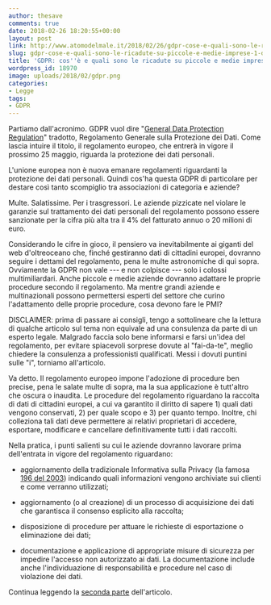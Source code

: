 ```yaml
---
author: thesave
comments: true
date: 2018-02-26 18:20:55+00:00
layout: post
link: http://www.atomodelmale.it/2018/02/26/gdpr-cose-e-quali-sono-le-ricadute-su-piccole-e-medie-imprese-1-di-2/
slug: gdpr-cose-e-quali-sono-le-ricadute-su-piccole-e-medie-imprese-1-di-2
title: 'GDPR: cos''è e quali sono le ricadute su piccole e medie imprese (1 di 2)'
wordpress_id: 18970
image: uploads/2018/02/gdpr.png
categories:
- Legge
tags:
- GDPR
---
```


Partiamo dall'acronimo. GDPR vuol dire "[General Data Protection Regulation](https://www.eugdpr.org/)" tradotto, Regolamento Generale sulla Protezione dei Dati. Come lascia intuire il titolo, il regolamento europeo, che entrerà in vigore il prossimo 25 maggio, riguarda la protezione dei dati personali.

L'unione europea non è nuova emanare regolamenti riguardanti la protezione dei dati personali. Quindi cos'ha questa GDPR di particolare per destare così tanto scompiglio tra associazioni di categoria e aziende?

Multe. Salatissime. Per i trasgressori. Le aziende pizzicate nel violare le garanzie sul trattamento dei dati personali del regolamento possono essere sanzionate per la cifra più alta tra il 4% del fatturato annuo o 20 milioni di euro.

Considerando le cifre in gioco, il pensiero va inevitabilmente ai giganti del web d'oltreoceano che, finché gestiranno dati di cittadini europei, dovranno seguire i dettami del regolamento, pena le multe astronomiche di qui sopra. Ovviamente la GDPR non vale --- e non colpisce --- solo i colossi multimiliardari. Anche piccole e medie aziende dovranno adattare le proprie procedure secondo il regolamento. Ma mentre grandi aziende e multinazionali possono permettersi esperti del settore che curino l'adattamento delle proprie procedure, cosa devono fare le PMI?

DISCLAIMER: prima di passare ai consigli, tengo a sottolineare che la lettura di qualche articolo sul tema non equivale ad una consulenza da parte di un esperto legale. Malgrado faccia solo bene informarsi e farsi un'idea del regolamento, per evitare spiacevoli sorprese dovute al "fai-da-te", meglio chiedere la consulenza a professionisti qualificati. Messi i dovuti puntini sulle "i", torniamo all'articolo.

Va detto. Il regolamento europeo impone l'adozione di procedure ben precise, pena le salate multe di sopra, ma la sua applicazione è tutt'altro che oscura o inaudita. Le procedure del regolamento riguardano la raccolta di dati di cittadini europei, a cui va garantito il diritto di sapere 1) quali dati vengono conservati, 2) per quale scopo e 3) per quanto tempo. Inoltre, chi colleziona tali dati deve permettere ai relativi proprietari di accedere, esportare, modificare e cancellare definitivamente tutti i dati raccolti.

Nella pratica, i punti salienti su cui le aziende dovranno lavorare prima dell'entrata in vigore del regolamento riguardano:

  * aggiornamento della tradizionale Informativa sulla Privacy (la famosa [196 del 2003](https://it.wikipedia.org/wiki/Codice_in_materia_di_protezione_dei_dati_personali)) indicando quali informazioni vengono archiviate sui clienti e come verranno utilizzati;

  * aggiornamento (o al creazione) di un processo di acquisizione dei dati che garantisca il consenso esplicito alla raccolta;

  * disposizione di procedure per attuare le richieste di esportazione o eliminazione dei dati;

  * documentazione e applicazione di appropriate misure di sicurezza per impedire l'accesso non autorizzato ai dati. La documentazione include anche l'individuazione di responsabilità e procedure nel caso di violazione dei dati.

Continua leggendo la [seconda parte](/2018/02/26/gdpr-cose-e-quali-sono-le-ricadute-su-piccole-e-medie-imprese-2-di-2.html) dell'articolo.
